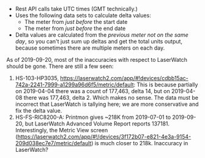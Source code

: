 - Rest API calls take UTC times (GMT technically.)
- Uses the following data sets to calculate delta values:
  - The meter from _just before_ the start date
  - The meter from _just before_ the end date
- Delta values are calculated from the _previous meter not on the same day_, so you can't just sum up deltas and get the total units output, because sometimes there are multiple meters on each day.

As of 2019-09-20, most of the inaccuracies with respect to LaserWatch should be gone. There are still a few seen:

1. HS-103-HP3035, https://laserwatch2.com/app/#!devices/cdbb15ac-742a-2241-7999-a1299a96d6f5/metric/default: This is because partially on 2019-04-04 there was a count of 177,463, delta 14, but on 2019-04-08 there was 177,463, delta 2. Which makes no sense. The data must be incorrect that LaserWatch is tallying here; we are more conservative and fix the delta value.
2. HS-FS-RIC8200-A: Printmon gives ~218K from 2019-07-01 to 2019-09-20, but LaserWatch Advanced Volume Report reports 137181. Interestingly, the Metric View screen (https://laserwatch2.com/app/#!/devices/3f172b07-e821-4e3a-9154-209d038ec7e7/metric/default) is much closer to 218k. Inaccuracy in LaserWatch?
